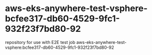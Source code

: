 # aws-eks-anywhere-test-vsphere-bcfee317-db60-4529-9fc1-932f23f7bd80-92
repository for use with E2E test job aws-eks-anywhere-test-vsphere:bcfee317-db60-4529-9fc1-932f23f7bd80-92
